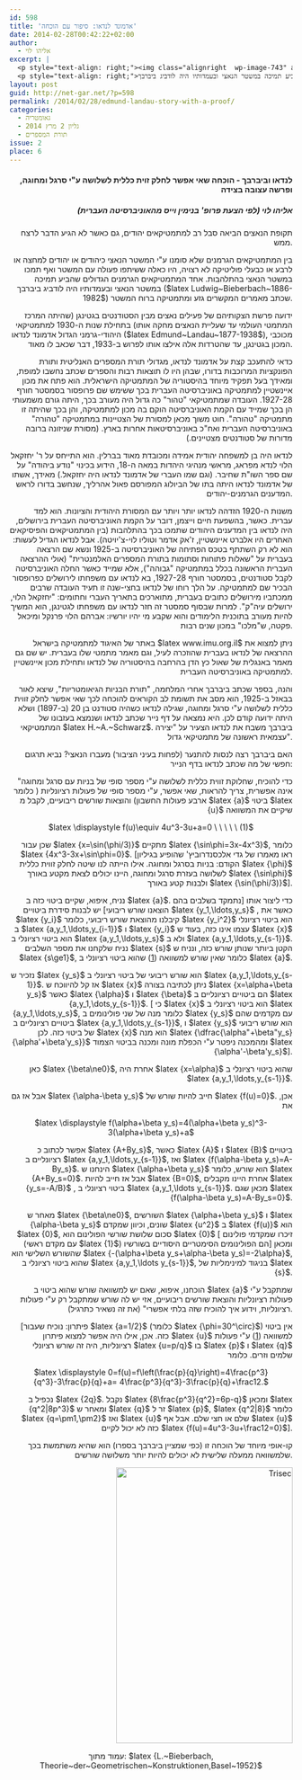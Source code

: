 ```yaml
---
id: 598
title: 'אדמונד לנדאו: סיפור עם הוכחה'
date: 2014-02-28T00:42:22+02:00
author:
  - אליהו לוי
excerpt: |
  <p style="text-align: right;"><img class="alignright  wp-image-743" alt="naz" src="{{site.baseurl}}/assets/img/2014/02/naz.jpg" width="109" height="86" />תקופת הנאצים הביאה סבל רב למתמטיקאים יהודים, גם כאשר לא הגיע הדבר לרצח ממש.</p>
  <p style="text-align: right;">בין המתמטיקאים הגרמנים שלא סומנו ע"י המשטר הנאצי כיהודים או יהודים למחצה או לרבע או כבעלי פוליטיקה לא רצויה, היו כאלה ששיתפו פעולה עם המשטר ואף תמכו במשטר הנאצי בהתלהבות. אחד המתמטיקאים הגרמנים הגדולים שהביע תמיכה במשטר הנאצי ובעמדותיו היה לודביג ביברבך (Ludwig Bieberbach 1886-1982) שכתב מאמרים המקשרים גזע ומתמטיקה ברוח המשטר</p>
layout: post
guid: http://net-gar.net/?p=598
permalink: /2014/02/28/edmund-landau-story-with-a-proof/
categories:
  - גאומטריה
  - גליון 2 מרץ 2014
  - תורת המספרים
issue: 2
place: 6
---
```

<h4 style="text-align: right;">
  לנדאו וביברבך - הוכחה שאי אפשר לחלק זוית כללית לשלושה ע"י סרגל ומחוגה, ופרשה עצובה בצידה
</h4>

<h5 style="text-align: right;">
  אליהו לוי (לפי הצעת פרופ' בנימין וייס מהאוניברסיטה העברית)
</h5>

<p style="text-align: right;">
  תקופת הנאצים הביאה סבל רב למתמטיקאים יהודים, גם כאשר לא הגיע הדבר לרצח ממש.
</p>

<p style="text-align: right;">
  בין המתמטיקאים הגרמנים שלא סומנו ע"י המשטר הנאצי כיהודים או יהודים למחצה או לרבע או כבעלי פוליטיקה לא רצויה, היו כאלה ששיתפו פעולה עם המשטר ואף תמכו במשטר הנאצי בהתלהבות. אחד המתמטיקאים הגרמנים הגדולים שהביע תמיכה במשטר הנאצי ובעמדותיו היה לודביג ביברבך ($latex Ludwig~Bieberbach~1886-1982$) שכתב מאמרים המקשרים גזע ומתמטיקה ברוח המשטר.
</p>

<p style="text-align: right;">
  ידועה פרשת הצקותיהם של פעילים נאצים מבין הסטודנטים בגטינגן (שהיתה המרכז המתמטי העולמי עד שעליית הנאצים מחקה אותו) בתחילת שנות ה-1930 למתמטיקאי היהודי-גרמני הגדול אדמונד לנדאו ($latex Edmund~Landau~1877-1938$), מכוכבי המכון בגטינגן, עד שהטרדות אלה אילצו אותו לפרוש ב-1933, דבר שכאב לו מאוד.
</p>

<p style="text-align: right;">
  כדאי להתעכב קצת על אדמונד לנדאו, מגדולי תורת המספרים האנליטית ותורת הפונקציות המרוכבות בדורו, שבהן היו לו תוצאות רבות והספרים שכתב נחשבו למופת, ומאידך בעל תפקיד מיוחד בהיסטוריה של המתמטיקה הישראלית. הוא פתח את מכון איינשטיין למתמטיקה באוניברסיטה העברית בכך ששימש שם פרופסור בסמסטר חורף 1927-28. העובדה שמתמטיקאי "טהור" כה גדול היה מעורב בכך, היתה גורם משמעותי הן בכך שמייד עם הקמת האוניברסיטה הוקם בה מכון למתמטיקה, והן בכך שהיתה זו מתמטיקה "טהורה". חוט משוך מכאן למסורת של הצטיינות במתמטיקה "טהורה" באוניברסיטה העברית ואח"כ באוניברסיטאות אחרות בארץ. (מסורת שניזונה ברובה מדורות של סטודנטים מצטיינים.)
</p>

<p style="text-align: right;">
  לנדאו היה בן למשפחה יהודית אמידה ומכובדת מאוד בברלין. הוא התייחס על ר' יחזקאל הלוי לנדא מפראג, מראשי מנהיגי היהדות במאה ה-18, הידוע בכינוי "נודע ביהודה" על שם ספר השו"ת שחיבר. (וגם שמו העברי של אדמונד לנדאו היה יחזקאל.) מאידך, אשתו של אדמונד לנדאו היתה בתו של הביולוג המפורסם פאול אהרליך, שנחשב בדורו לראש המדענים הגרמנים-יהודים.
</p>

<p style="text-align: right;">
  משנות ה-1920 הזדהה לנדאו יותר ויותר עם המסורת היהודית והציונות. הוא למד עברית. כאשר, בהשפעת חיים וייצמן, דובר על הקמת האוניברסיטה העברית בירושלים, היה לנדאו בין המדענים היהודים שתמכו בכך בהתלהבות (בין המתמטיקאים והפיסיקאים האחרים היו אלברט איינשטיין, ז'אק אדמר וטוליו לוי-צ'יויטה). אבל לנדאו הגדיל לעשות: הוא לא רק השתתף בטכס הפתיחה של האוניברסיטה ב-1925 ונשא שם הרצאה בעברית על "שאלות פתוחות וסתומות בתורת המספרים האלמנטרית" (אולי ההרצאה העברית הראשונה בכלל במתמטיקה "גבוהה"), אלא שמייד כאשר החלה האוניברסיטה לקבל סטודנטים, בסמסטר חורף 1927-28, בא לנדאו עם משפחתו לירושלים כפרופסור הבכיר שם למתמטיקה. על הלך רוחו של לנדאו בחצי-שנה זו תעיד העובדה שרבים ממכתביו מירושלים כתובים בעברית, מתוארכים בתאריך העברי וחתומים: "יחזקאל הלוי, ירושלים עיה"ק". למרות שבסוף סמסטר זה חזר לנדאו עם משפחתו לגטינגן, הוא המשיך להיות מעורב בתוכנית הלימודים והוא שקבע מי יהיו יורשיו: אברהם הלוי פרנקל ומיכאל פקטה, ש"מלכו" במכון שנים רבות.
</p>

<p style="text-align: right;">
  באתר של האיגוד למתמטיקה בישראל $latex www.imu.org.il$ ניתן למצוא את ההרצאה של לנדאו בעברית שהוזכרה לעיל, וגם מאמר מתמטי שלו בעברית. יש שם גם מאמר באנגלית של שאול כץ הדן בהרחבה בהיסטוריה של לנדאו ותחילת מכון איינשטיין למתמטיקה באוניברסיטה העברית.
</p>

<p style="text-align: right;">
  והנה, בספר שכתב ביברבך אחרי המלחמה, "תורת הבניות הגיאומטריות", שיצא לאור בבאזל ב-1925, הוא מסב את תשומת לב הקוראים להוכחה לכך שאי אפשר לחלק זווית כללית לשלושה ע"י סרגל ומחוגה, שגילה לנדאו כשהיה סטודנט בן 20 (ב-1897) ושלא היתה ידועה קודם לכן. היא נמצאה על דף נייר שכתב לנדאו ושנמצא בעזבונו של המתמטיקאי $latex H.~A.~Schwarz$. ביברבך משבח את לנדאו הצעיר על "יצירה עצמאית ראשונה של מתמטיקאי גדול".
</p>

<p style="text-align: right;">
  האם ביברבך רצה לנסות להתנער (לפחות בעיני הציבור) מעברו הנאצי? נביא תרגום חפשי של מה שכתב לנדאו בדף הנייר:
</p>

<p style="text-align: right;">
  "כדי להוכיח, שחלוקת זווית כללית לשלושה ע"י מספר סופי של בניות עם סרגל ומחוגה אינה אפשרית, צריך להראות, שאי אפשר, ע"י מספר סופי של פעולות רציונליות ( כלומר ארבע פעולות החשבון) והוצאות שורשים ריבועיים, לקבל מ $latex {a}$ ביטוי $latex {u}$ שיקיים את המשוואה <a name="eq"></a>
</p>

<p style="text-align: center;" align="center">
  $latex \displaystyle f(u)\equiv 4u^3-3u+a=0 \ \ \ \ \ (1)$
</p>

<p style="text-align: right;">
  <a name="eq"></a> שכן עבור $latex {x=\sin(\phi/3)}$ מתקיים $latex {\sin\phi=3x-4x^3}$, כלומר $latex {4x^3-3x+\sin\phi=0}$. [ראו מאמרו של גדי אלכסנדרוביץ' שהופיע בגיליון הקודם: בניות בסרגל ומחוגה. אילו הייתה לנו שיטה לחלק זווית כללית $latex {\phi}$ לשלושה בעזרת סרגל ומחוגה, היינו יכולים לצאת מקטע באורך $latex {\sin\phi}$ ולבנות קטע באורך $latex {\sin(\phi/3)}$].
</p>

<p style="text-align: right;">
  נניח, איפוא, שקיים ביטוי כזה ב $latex {a}$. כדי ליצור אותו [נתמקד בשלבים בהם הוצאנו שורש ריבועי] יש לבנות סידרת ביטויים $latex {y_1,\ldots,y_s}$ , כאשר את $latex {y_i}$ קיבלנו מהוצאת שורש ריבועי, כלומר $latex {y_i^2}$ הוא ביטוי רציונלי ב $latex {a,y_1,\ldots,y_{i-1}}$ ו $latex {y_i}$ עצמו אינו כזה, בעוד ש $latex {x}$ הוא ביטוי רציונלי ב $latex {a,y_1,\ldots,y_s}$ ולא ב $latex {a,y_1,\ldots,y_{s-1}}$. נניח שלקחנו את מספר השלבים $latex {s}$ הקטן ביותר שנותן שורש כזה, ונניח ש $latex {s\ge1}$, כלומר שאין שורש למשוואה (<a href="#eq">1</a>) שהוא ביטוי רציונלי ב $latex {a}$.
</p>

<p style="text-align: right;">
  נזכיר ש $latex {y_s}$ הוא שורש ריבועי של ביטוי רציונלי ב $latex {a,y_1,\ldots,y_{s-1}}$. אז קל להיווכח ש $latex {x}$ ניתן לכתיבה בצורה $latex {x=\alpha+\beta y_s}$ כאשר $latex {\alpha}$ ו $latex {\beta}$ הם ביטויים רציונליים ב $latex {a,y_1,\dots,y_{s-1}}$. [ כי $latex {x}$ הוא ביטוי רציונלי ב $latex {a,y_1,\ldots,y_s}$, כלומר מנה של שני פולינומים ב $latex {y_s}$ עם מקדמים שהם ביטויים רציונליים ב $latex {a,y_1,\ldots,y_{s-1}}$, ו $latex {y_s}$ הוא שורש ריבועי של ביטוי כזה. לכן $latex {x}$ הוא מנה $latex {\dfrac{\alpha"+\beta"y_s}{\alpha'+\beta'y_s}}$ ומהמכנה ניפטר ע"י הכפלת מונה ומכנה בביטוי הצמוד $latex {\alpha'-\beta'y_s}$].
</p>

<p style="text-align: right;">
  כאן $latex {\beta\ne0}$, אחרת היה $latex {x=\alpha}$ שהוא ביטוי רציונלי ב $latex {a,y_1,\ldots,y_{s-1}}$.
</p>

<p style="text-align: right;">
  אבל אז גם $latex {\alpha-\beta y_s}$ חייב להיות שורש של $latex {f(u)=0}$. אכן, את
</p>

<p style="text-align: center;" align="center">
  $latex \displaystyle f(\alpha+\beta y_s)=4(\alpha+\beta y_s)^3-3(\alpha+\beta y_s)+a$
</p>

<p style="text-align: right;">
  אפשר לכתוב כ $latex {A+By_s}$, כאשר $latex {A}$ ו $latex {B}$ ביטויים רציונליים ב $latex {a,y_1,\ldots,y_{s-1}}$, ואז $latex {f(\alpha-\beta y_s)=A-By_s}$. הינחנו ש $latex {\alpha+\beta y_s}$ הוא שורש, כלומר $latex {A+By_s=0}$. אבל אז חייב להיות $latex {B=0}$, אחרת היינו מקבלים $latex {y_s=-A/B}$ , ביטוי רציונלי ב $latex {a,y_1,\ldots y_{s-1}}$. מכאן שגם $latex {f(\alpha-\beta y_s)=A-By_s=0}$.
</p>

<p style="text-align: right;">
  מאחר ש $latex {\beta\ne0}$, השורשים $latex {\alpha+\beta y_s}$ ו $latex {\alpha-\beta y_s}$ שונים, וכיוון שמקדם $latex {u^2}$ ב $latex {f(u)}$ הוא $latex {0}$, סכום שלושת שורשי הפולינום הוא $latex {0}$ [ זיכרו שמקדמי פולינום (עם מקדם ראשי $latex {1}$) הם הפולינומים הסימטריים היסודיים בשורשיו] ומכאן שהשורש השלישי הוא $latex {-(\alpha+\beta y_s+\alpha-\beta y_s)=-2\alpha}$, שהוא ביטוי רציונלי ב $latex {a,y_1,\ldots y_{s-1}}$, בניגוד למינימליות של $latex {s}$.
</p>

<p style="text-align: right;">
  הוכחנו, איפוא, שאם יש למשוואה שורש שהוא ביטוי ב $latex {a}$ שמתקבל ע"י פעולות רציונליות והוצאת שורשים ריבועיים, אזי יש לה שורש שמתקבל רק ע"י פעולות רציונליות, וידוע איך להוכיח שזה בלתי אפשרי" (את זה נשאיר כתרגיל).
</p>

<p style="text-align: right;">
  [פיתרון: נוכיח שעבור $latex {a=1/2}$ (כלומר $latex {\phi=30^\circ}$) אין ביטוי כזה. אכן, אילו היה אפשר למצוא פיתרון $latex {u}$ למשוואה (<a href="#eq">1</a>) ע"י פעולות רציונליות, היה זה שורש רציונלי $latex {u=p/q}$ בו $latex {p}$ ו $latex {q}$ שלמים וזרים. כלומר
</p>

<p style="text-align: center;" align="center">
  $latex \displaystyle 0=f(u)=f\left(\frac{p}{q}\right)=4\frac{p^3}{q^3}-3\frac{p}{q}+a= 4\frac{p^3}{q^3}-3\frac{p}{q}+\frac12.$
</p>

<p style="text-align: right;">
  נכפיל ב $latex {2q}$. נקבל $latex {8\frac{p^3}{q^2}=6p-q}$ ומכאן $latex {q^2|8p^3}$ ומאחר ש $latex {q}$ זר ל $latex {p}$, $latex {q^2|8}$ כלומר $latex {q=\pm1,\pm2}$ ואז $latex {u}$ שלם או חצי שלם. אבל אף $latex {u}$ כזה לא יכול לקיים $latex {f(u)=4u^3-3u+\frac12=0}$].
</p>

<p style="text-align: right;">
  קו-אופי מיוחד של הוכחה זו (כפי שמציין ביברבך בספרו) הוא שהיא משתמשת בכך שלמשוואה ממעלה שלישית לא יכולים להיות יותר משלושה שורשים.
</p>

<p style="text-align: right;">
  <img class="aligncenter  wp-image-610" alt="Trisec" src="{{site.baseurl}}/assets/img/2014/02/Trisec.jpg" width="314" height="491" />
</p>

<p style="text-align: center;">
  עמוד מתוך: $latex {L.~Bieberbach, Theorie~der~Geometrischen~Konstruktionen,Basel~1952}$
</p>